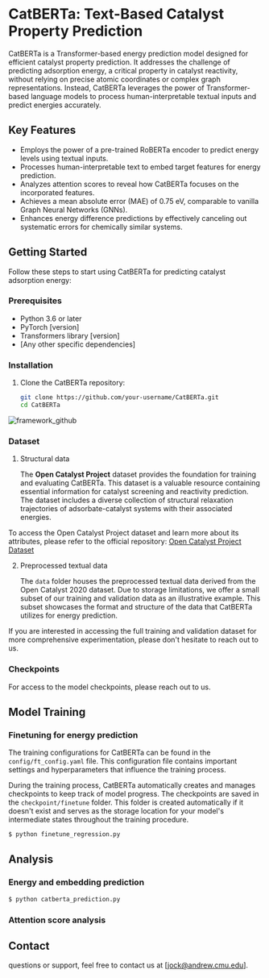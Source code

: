 # CatBERTa: Text-Based Catalyst Property Prediction

CatBERTa is a Transformer-based energy prediction model designed for efficient catalyst property prediction. It addresses the challenge of predicting adsorption energy, a critical property in catalyst reactivity, without relying on precise atomic coordinates or complex graph representations. Instead, CatBERTa leverages the power of Transformer-based language models to process human-interpretable textual inputs and predict energies accurately.

## Key Features

- Employs the power of a pre-trained RoBERTa encoder to predict energy levels using textual inputs.
- Processes human-interpretable text to embed target features for energy prediction.
- Analyzes attention scores to reveal how CatBERTa focuses on the incorporated features.
- Achieves a mean absolute error (MAE) of 0.75 eV, comparable to vanilla Graph Neural Networks (GNNs).
- Enhances energy difference predictions by effectively canceling out systematic errors for chemically similar systems.

## Getting Started

Follow these steps to start using CatBERTa for predicting catalyst adsorption energy:

### Prerequisites

- Python 3.6 or later
- PyTorch [version]
- Transformers library [version]
- [Any other specific dependencies]

### Installation

1. Clone the CatBERTa repository:

   ```bash
   git clone https://github.com/your-username/CatBERTa.git
   cd CatBERTa
   
![framework_github](https://github.com/hoon-ock/CatBERTa/assets/93333323/cafeb4de-b859-4b2e-abb1-f5e56ac0e22f)

### Dataset

1. Structural data
  
   The **Open Catalyst Project** dataset provides the foundation for training and evaluating CatBERTa. This dataset is a valuable resource containing essential information for catalyst screening and reactivity prediction. The dataset includes a diverse collection of structural relaxation trajectories of adsorbate-catalyst systems with their associated energies. 

To access the Open Catalyst Project dataset and learn more about its attributes, please refer to the official repository: [Open Catalyst Project Dataset](https://github.com/Open-Catalyst-Project/ocp/blob/main/DATASET.md)

2. Preprocessed textual data

   The `data` folder houses the preprocessed textual data derived from the Open Catalyst 2020 dataset. Due to storage limitations, we offer a small subset of our training and validation data as an illustrative example. This subset showcases the format and structure of the data that CatBERTa utilizes for energy prediction.

If you are interested in accessing the full training and validation dataset for more comprehensive experimentation, please don't hesitate to reach out to us.

### Checkpoints

For access to the model checkpoints, please reach out to us.

## Model Training

### Finetuning for energy prediction

The training configurations for CatBERTa can be found in the `config/ft_config.yaml` file. This configuration file contains important settings and hyperparameters that influence the training process.

During the training process, CatBERTa automatically creates and manages checkpoints to keep track of model progress. The checkpoints are saved in the `checkpoint/finetune` folder. This folder is created automatically if it doesn't exist and serves as the storage location for your model's intermediate states throughout the training procedure.

   ```bash
   $ python finetune_regression.py
   ```
## Analysis

### Energy and embedding prediction


   ```bash
   $ python catberta_prediction.py
   ```

### Attention score analysis

## Contact
questions or support, feel free to contact us at [jock@andrew.cmu.edu].
